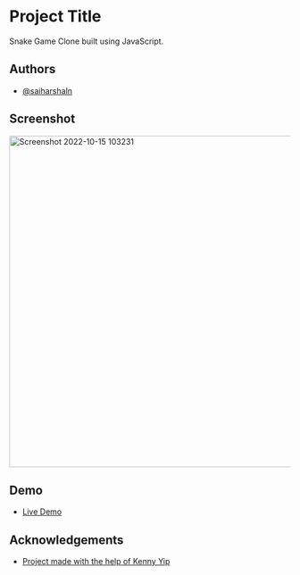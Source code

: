
# Project Title

Snake Game Clone built using JavaScript.


## Authors

- [@saiharshaln](https://github.com/saiharshaln)


## Screenshot

<img width="594" alt="Screenshot 2022-10-15 103231" src="https://user-images.githubusercontent.com/107770534/195992013-2832c347-9820-4950-86a6-b95db3a25d94.png">

## Demo

- [Live Demo](https://shn-snake-game.web.app/)



## Acknowledgements

 
 - [Project made with the help of Kenny Yip](https://www.youtube.com/c/KennyYipCoding)

